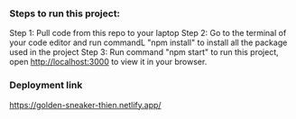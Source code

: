 ### Steps to run this project:
Step 1: Pull code from this repo to your laptop
Step 2: Go to the terminal of your code editor and run commandL "npm install" to install all the package used in the project
Step 3: Run command "npm start" to run this project, open [http://localhost:3000](http://localhost:3000) to view it in your browser.

### Deployment link
https://golden-sneaker-thien.netlify.app/
